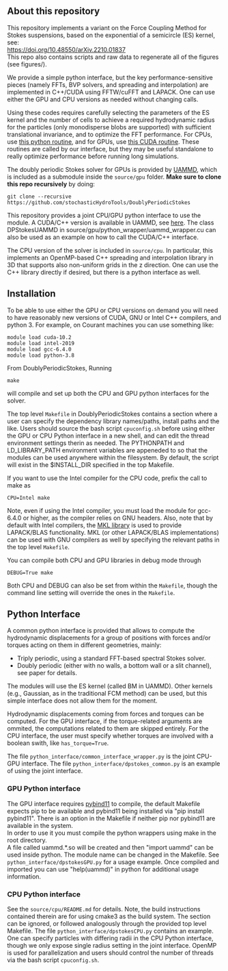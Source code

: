 ## About this repository 

This repository implements a variant on the Force Coupling Method for Stokes suspensions, based on the exponential of a semicircle (ES) kernel, see:	
https://doi.org/10.48550/arXiv.2210.01837  
This repo also contains scripts and raw data to regenerate all of the figures (see figures/).

We provide a simple python interface, but the key performance-sensitive pieces (namely FFTs, BVP solvers, and spreading and interpolation) are implemented in C++/CUDA using FFTW/cuFFT and LAPACK. One can use either the GPU and CPU versions as needed without changing calls.

Using these codes requires carefully selecting the parameters of the ES kernel and the number of cells to achieve a required hydrodynamic radius for the particles (only monodisperse blobs are supported) with sufficient translational invariance, and to optimize the FFT performance. For CPUs, use [this python routine](https://github.com/stochasticHydroTools/DoublyPeriodicStokes/blob/main/source/cpu/python/GridAndKernelConfig.py#L449-L459), and for GPUs, use [this CUDA routine](https://github.com/RaulPPelaez/UAMMD/blob/v2.x/src/utils/Grid.cuh#L125-L176). These routines are called by our interface, but they may be useful standalone to really optimize performance before running long simulations.

The doubly periodic Stokes solver for GPUs is provided by [UAMMD](https://github.com/RaulPPelaez/uammd), which is included as a submodule inside the `source/gpu` folder. **Make sure to clone this repo recursively** by doing:
```shell
git clone --recursive https://github.com/stochasticHydroTools/DoublyPeriodicStokes
```
This repository provides a joint CPU/GPU python interface to use the module. 
A CUDA/C++ version is available in UAMMD, see [here](https://uammd.readthedocs.io/en/latest/Integrator/BrownianHydrodynamics.html#doubly-periodic-stokes-dpstokes). The class DPStokesUAMMD in source/gpu/python_wrapper/uammd_wrapper.cu can also be used as an example on how to call the CUDA/C++ interface.

The CPU version of the solver is included in `source/cpu`. In particular, this implements an OpenMP-based C++ spreading and interpolation library in 3D that supports also non-uniform grids in the z direction. One can use the C++ library directly if desired, but there is a python interface as well.

## Installation

To be able to use either the GPU or CPU versions on demand you will need to have reasonably new versions of CUDA, GNU or Intel C++ compilers, and python 3. For example, on Courant machines you can use something like:
```shell
module load cuda-10.2
module load intel-2019
module load gcc-6.4.0
module load python-3.8
```
From DoublyPeriodicStokes, Running 
```shell
make 
```
will compile and set up both the CPU and GPU python interfaces for the solver.

The top level `Makefile` in DoublyPeriodicStokes contains a section where a user
can specify the dependency library names/paths, install paths and the like.
Users should source the bash script `cpuconfig.sh` before using either 
the GPU or CPU Python interface in a new shell, and can edit the thread environment 
settings therin as needed. The PYTHONPATH and LD_LIBRARY_PATH environment variables
are appeneded to so that the modules can be used anywhere within the filesystem.
By default, the script will exist in the $INSTALL_DIR specified in the top Makefile.

If you want to use the Intel compiler for the CPU code, prefix the call to make as
```shell
CPU=Intel make
``` 
Note, even if using the Intel compiler, you must load the module for gcc-6.4.0 or higher, 
as the compiler relies on GNU headers. Also, note that by default with Intel compilers, the [MKL library](https://en.wikipedia.org/wiki/Math_Kernel_Library) is used to provide LAPACK/BLAS functionality. MKL (or other LAPACK/BLAS implementations) can be used with GNU compilers as well by specifying the relevant paths in the top level `Makefile`.
 
You can compile both CPU and GPU libraries in debug mode through
```shell
DEBUG=True make
```
Both CPU and DEBUG can also be set from within the `Makefile`, though the 
command line setting will override the ones in the `Makefile`.

## Python Interface

A common python interface is provided that allows to compute the hydrodynamic displacements for a group of positions with forces and/or torques acting on them in different geometries, mainly:  

* Triply periodic, using a standard FFT-based spectral Stokes solver.
* Doubly periodic (either with no walls, a bottom wall or a slit channel), see paper for details.

The modules will use the ES kernel (called BM in UAMMD). Other kernels (e.g., Gaussian, as in the traditional FCM method) can be used, but this simple interface does not allow them for the moment.  

Hydrodynamic displacements coming from forces and torques can be computed. 
For the GPU interface, if the torque-related arguments are ommited, the computations related to them are skipped entirely.
For the CPU interface, the user must specify whether torques are involved with a boolean swith, like `has_torque=True`.
        
The file `python_interface/common_interface_wrapper.py` is the joint CPU-GPU interface. 
The file `python_interface/dpstokes_common.py` is an example of using the joint interface. 

### GPU Python interface

The GPU interface requires [pybind11](https://github.com/pybind/pybind11) to compile, the default Makefile expects pip to be available and pybind11 being installed via "pip install pybind11". There is an option in the Makefile if neither pip nor pybind11 are available in the system.  
In order to use it you must compile the python wrappers using make in the root directory.  
A file called uammd.*.so will be created and then "import uammd" can be used inside python. The module name can be changed in the Makefile.
See `python_interface/dpstokesGPU.py` for a usage example. Once compiled and imported you can use "help(uammd)" in python for additional usage information.  

### CPU Python interface

See the `source/cpu/README.md` for details. Note, the build instructions contained therein are for using cmake3 as the build system. 
The section can be ignored, or followed analogously through the provided top level Makefile. The file `python_interface/dpstokesCPU.py` contains an example.
One can specify particles with differing radii in the CPU Python interface, though we only expose single radius setting in the joint interface. 
OpenMP is used for parallelization and users should control the number of threads via the bash script `cpuconfig.sh`.

